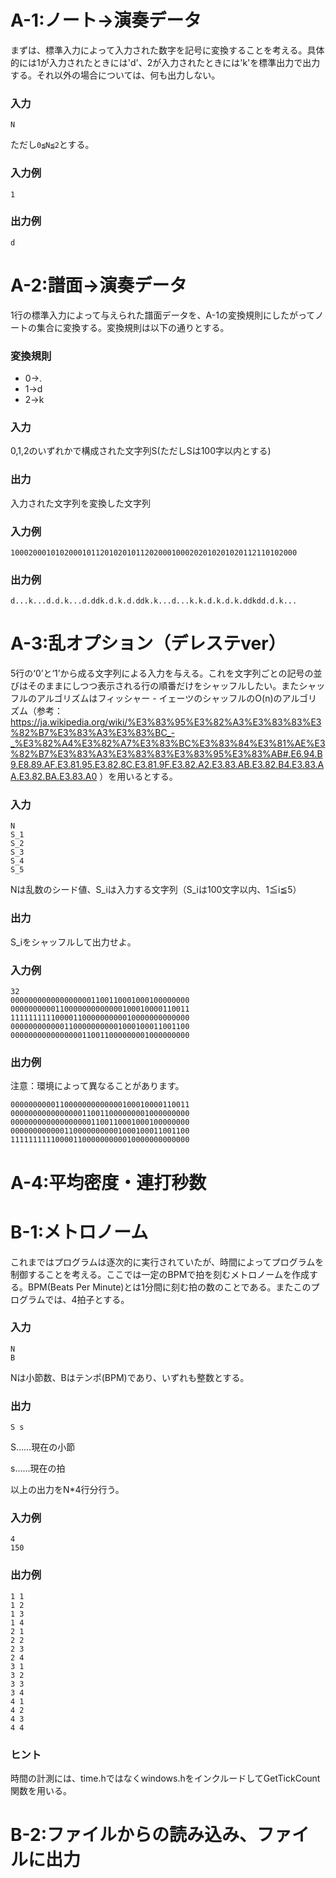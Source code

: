 # A-1:ノート->演奏データ
まずは、標準入力によって入力された数字を記号に変換することを考える。具体的には1が入力されたときには'd'、2が入力されたときには'k'を標準出力で出力する。それ以外の場合については、何も出力しない。
### 入力

`N`

ただし`0≦N≦2`とする。

### 入力例

`1`
### 出力例

`d`

# A-2:譜面->演奏データ
1行の標準入力によって与えられた譜面データを、A-1の変換規則にしたがってノートの集合に変換する。変換規則は以下の通りとする。

### 変換規則
* 0->.
* 1->d
* 2->k

### 入力

0,1,2のいずれかで構成された文字列S(ただしSは100字以内とする)

### 出力

入力された文字列を変換した文字列

### 入力例

`1000200010102000101120102010112020001000202010201020112110102000`

### 出力例

`d...k...d.d.k...d.ddk.d.k.d.ddk.k...d...k.k.d.k.d.k.ddkdd.d.k...`

# A-3:乱オプション（デレステver）
5行の‘0’と‘1’から成る文字列による入力を与える。これを文字列ごとの記号の並びはそのままにしつつ表示される行の順番だけをシャッフルしたい。またシャッフルのアルゴリズムはフィッシャー - イェーツのシャッフルのO(n)のアルゴリズム（参考：https://ja.wikipedia.org/wiki/%E3%83%95%E3%82%A3%E3%83%83%E3%82%B7%E3%83%A3%E3%83%BC_-_%E3%82%A4%E3%82%A7%E3%83%BC%E3%83%84%E3%81%AE%E3%82%B7%E3%83%A3%E3%83%83%E3%83%95%E3%83%AB#.E6.94.B9.E8.89.AF.E3.81.95.E3.82.8C.E3.81.9F.E3.82.A2.E3.83.AB.E3.82.B4.E3.83.AA.E3.82.BA.E3.83.A0 ）を用いるとする。

### 入力

```
N
S_1
S_2
S_3
S_4
S_5
```

Nは乱数のシード値、S_iは入力する文字列（S_iは100文字以内、1≦i≦5）

### 出力
S_iをシャッフルして出力せよ。

### 入力例

```
32
0000000000000000001100110001000100000000
0000000000110000000000000100010000110011
1111111111000011000000000010000000000000
0000000000001100000000001000100011001100
0000000000000000110011000000001000000000
```

### 出力例
注意：環境によって異なることがあります。

```
0000000000110000000000000100010000110011
0000000000000000110011000000001000000000
0000000000000000001100110001000100000000
0000000000001100000000001000100011001100
1111111111000011000000000010000000000000
```

# A-4:平均密度・連打秒数
# B-1:メトロノーム
これまではプログラムは逐次的に実行されていたが、時間によってプログラムを制御することを考える。ここでは一定のBPMで拍を刻むメトロノームを作成する。BPM(Beats Per Minute)とは1分間に刻む拍の数のことである。またこのプログラムでは、4拍子とする。
### 入力
    N
    B

Nは小節数、Bはテンポ(BPM)であり、いずれも整数とする。
### 出力
`S s`

S……現在の小節

s……現在の拍

以上の出力をN\*4行分行う。
### 入力例
    4
    150

### 出力例

```
1 1
1 2
1 3
1 4
2 1
2 2
2 3
2 4
3 1
3 2
3 3
3 4
4 1
4 2
4 3
4 4
```

### ヒント

時間の計測には、time.hではなくwindows.hをインクルードしてGetTickCount関数を用いる。
# B-2:ファイルからの読み込み、ファイルに出力
